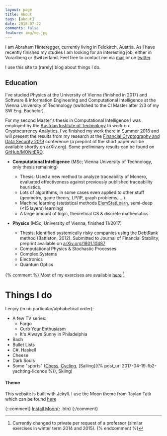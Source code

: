 ```yaml
---
layout: page
title: About
tags: [about]
date: 2018-07-22
comments: false
feature: img/me.jpg
---
```

I am Abraham Hinteregger, currently living in Feldkirch, Austria. As I have recently finished my studies I am looking for an interesting job, either in Vorarlberg or Switzerland. Feel free to contact me via [mail](mailto:oerpli@outlook.com) or on [twitter](http://twitter.com/oerpli).

I use this site to (rarely) blog about things I do. 

## Education
I've studied Physics at the University of Vienna (finished in 2017) and Software & Information Engineering and Computational Intelligence at the Vienna University of Technology (switched to the CI Master after 2/3 of my SW Eng. Bachelor). 

For my second Master's thesis in Computational Intelligence I was employed by the [Austrian Institute of Technology](http://ait.ac.at/) to work on Cryptocurrency Analytics.
I've finished my work there in Summer 2018 and will present the results from my research at the  [Financial Cryptography and Data Security 2019](http://fc19.ifca.ai/) conference (a preprint of the short paper will be available shortly on arXiv.org). Some preliminary results can be found on [GitHub/MONitERO](https://github.com/oerpli/MONitERO).

* **Computational Intelligence** (MSc; Vienna University of Technology, only thesis remaining)
	* Thesis: Used a new method to analyze traceability of Monero, evaluated effectiveness against previously published traceability heuristics.
	* Lots of algorithms, in some cases even applied to other stuff (geometry, game theory, LP/IP, graph problems, ...)
	* Machine learning (statistical methods [ElemStatLearn](http://statweb.stanford.edu/~tibs/ElemStatLearn/), semi-deep (<15 layers) learning)
	* A large amount of logic, theoretical CS & discrete mathematics

* **Physics** (MSc; University of Vienna, finished 11/2017)
	* Thesis: Identified systemically risky companies using the DebtRank method (Battiston, 2012). Submitted to Journal of Financial Stability, preprint available on [arXiv.org/1801.10487](https://arxiv.org/abs/1801.10487)
	* Computational Physics & Stochastic Processes
	* Complex Systems
	* Electronics
	* Quantum Optics

{% comment %}
Most of my exercises are available [here](https://github.com/oerpli/exerCIses/) [^1].

[^1]: Currently changed to private per request of a professor (similar exercises in winter term 2014 and 2015).
{% endcomment %}

# Things I do

I enjoy (in no particular/alphabetical order):

* A few TV series:
	* Fargo
	* Curb Your Enthusiasm
	* It's Always Sunny in Philadelphia
* Bach
* Bullet Lists
* C#, Haskell
* Cheese
* Dark Souls
* Some "sports" ([Chess](http://de.lichess.org/@/oerpli), [Cycling](https://www.strava.com/athletes/12093854), [Sailing]({% post_url 2017-04-19-fb2-yachting-licence %}), Skiing)


#### Theme
This website is built with Jekyll. I use the Moon theme from Taylan Tatlı which can be found [here](https://github.com/TaylanTatli/Moon)

{::comment}
[Install Moon](https://github.com/TaylanTatli/Moon){: .btn}
{:/comment}
